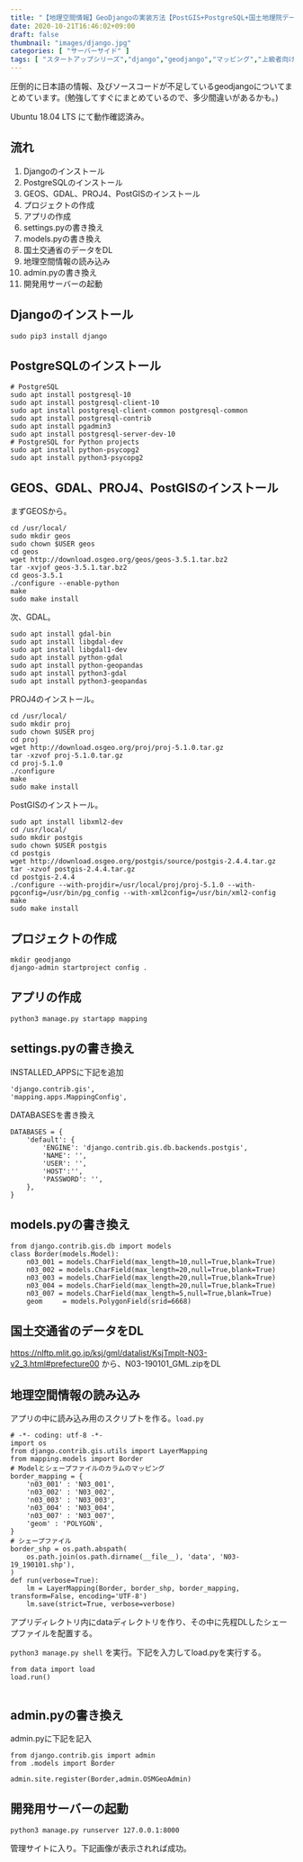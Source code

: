 ```yaml
---
title: "【地理空間情報】GeoDjangoの実装方法【PostGIS+PostgreSQL+国土地理院データ】"
date: 2020-10-21T16:46:02+09:00
draft: false
thumbnail: "images/django.jpg"
categories: [ "サーバーサイド" ]
tags: [ "スタートアップシリーズ","django","geodjango","マッピング","上級者向け" ]
---
```



圧倒的に日本語の情報、及びソースコードが不足しているgeodjangoについてまとめています。(勉強してすぐにまとめているので、多少間違いがあるかも。)

Ubuntu 18.04 LTS にて動作確認済み。


## 流れ

1. Djangoのインストール
1. PostgreSQLのインストール
1. GEOS、GDAL、PROJ4、PostGISのインストール
1. プロジェクトの作成
1. アプリの作成
1. settings.pyの書き換え
1. models.pyの書き換え
1. 国土交通省のデータをDL
1. 地理空間情報の読み込み
1. admin.pyの書き換え
1. 開発用サーバーの起動



## Djangoのインストール

    sudo pip3 install django

## PostgreSQLのインストール

<!--

    # PostgreSQL
    sudo apt -y install postgresql-12
    sudo apt -y install postgresql-client-12
    sudo apt -y install postgresql-client-common postgresql-common 
    sudo apt -y install postgresql-contrib
    sudo apt -y install pgadmin3
    sudo apt -y install postgresql-server-dev-12
    # PostgreSQL for Python projects
    #sudo apt install python-psycopg2
    sudo apt -y install python3-psycopg2

-->


    # PostgreSQL
    sudo apt install postgresql-10
    sudo apt install postgresql-client-10
    sudo apt install postgresql-client-common postgresql-common 
    sudo apt install postgresql-contrib
    sudo apt install pgadmin3
    sudo apt install postgresql-server-dev-10
    # PostgreSQL for Python projects
    sudo apt install python-psycopg2
    sudo apt install python3-psycopg2


## GEOS、GDAL、PROJ4、PostGISのインストール

まずGEOSから。
<!--

下記を3.9,1でインストールし直し

-->
    
    cd /usr/local/ 
    sudo mkdir geos 
    sudo chown $USER geos 
    cd geos
    wget http://download.osgeo.org/geos/geos-3.5.1.tar.bz2
    tar -xvjof geos-3.5.1.tar.bz2
    cd geos-3.5.1
    ./configure --enable-python
    make
    sudo make install

次、GDAL。

    sudo apt install gdal-bin 
    sudo apt install libgdal-dev 
    sudo apt install libgdal1-dev
    sudo apt install python-gdal
    sudo apt install python-geopandas
    sudo apt install python3-gdal
    sudo apt install python3-geopandas

PROJ4のインストール。

    cd /usr/local/
    sudo mkdir proj
    sudo chown $USER proj
    cd proj
    wget http://download.osgeo.org/proj/proj-5.1.0.tar.gz
    tar -xzvof proj-5.1.0.tar.gz
    cd proj-5.1.0
    ./configure
    make
    sudo make install


PostGISのインストール。

<!--

    3.0.0でインストールし直し。

-->

    sudo apt install libxml2-dev
    cd /usr/local/
    sudo mkdir postgis
    sudo chown $USER postgis
    cd postgis
    wget http://download.osgeo.org/postgis/source/postgis-2.4.4.tar.gz
    tar -xzvof postgis-2.4.4.tar.gz
    cd postgis-2.4.4
    ./configure --with-projdir=/usr/local/proj/proj-5.1.0 --with-pgconfig=/usr/bin/pg_config --with-xml2config=/usr/bin/xml2-config
    make
    sudo make install


## プロジェクトの作成

    mkdir geodjango
    django-admin startproject config .


## アプリの作成

    python3 manage.py startapp mapping 

## settings.pyの書き換え

INSTALLED_APPSに下記を追加

    'django.contrib.gis',
    'mapping.apps.MappingConfig',

DATABASESを書き換え

    DATABASES = {
        'default': {
            'ENGINE': 'django.contrib.gis.db.backends.postgis',
            'NAME': '',
            'USER': '',
            'HOST':'',
            'PASSWORD': '',
        },
    }


## models.pyの書き換え

    from django.contrib.gis.db import models
    class Border(models.Model):
        n03_001 = models.CharField(max_length=10,null=True,blank=True)
        n03_002 = models.CharField(max_length=20,null=True,blank=True)
        n03_003 = models.CharField(max_length=20,null=True,blank=True)
        n03_004 = models.CharField(max_length=20,null=True,blank=True)
        n03_007 = models.CharField(max_length=5,null=True,blank=True)
        geom     = models.PolygonField(srid=6668)
    

## 国土交通省のデータをDL

https://nlftp.mlit.go.jp/ksj/gml/datalist/KsjTmplt-N03-v2_3.html#prefecture00 から、N03-190101_GML.zipをDL 

## 地理空間情報の読み込み

アプリの中に読み込み用のスクリプトを作る。`load.py`

    # -*- coding: utf-8 -*-
    import os
    from django.contrib.gis.utils import LayerMapping
    from mapping.models import Border
    # Modelとシェープファイルのカラムのマッピング
    border_mapping = { 
        'n03_001' : 'N03_001',
        'n03_002' : 'N03_002',
        'n03_003' : 'N03_003',
        'n03_004' : 'N03_004',
        'n03_007' : 'N03_007',
        'geom' : 'POLYGON',
    }
    # シェープファイル
    border_shp = os.path.abspath(
        os.path.join(os.path.dirname(__file__), 'data', 'N03-19_190101.shp'),
    )
    def run(verbose=True):
        lm = LayerMapping(Border, border_shp, border_mapping, transform=False, encoding='UTF-8')
        lm.save(strict=True, verbose=verbose)

アプリディレクトリ内にdataディレクトリを作り、その中に先程DLしたシェープファイルを配置する。


`python3 manage.py shell` を実行。下記を入力してload.pyを実行する。


    from data import load
    load.run()

<div class="img-center"><img src="/images/Screenshot from 2020-10-21 15-37-12.png" alt=""></div>
    
## admin.pyの書き換え

admin.pyに下記を記入

    from django.contrib.gis import admin
    from .models import Border
    
    admin.site.register(Border,admin.OSMGeoAdmin)


## 開発用サーバーの起動

    python3 manage.py runserver 127.0.0.1:8000


管理サイトに入り。下記画像が表示されれば成功。

<div class="img-center"><img src="/images/Screenshot from 2020-10-21 15-41-38.png" alt=""></div>


<!--
## ソースコード

以下からDL可能。ただ、管理サイトからしかアクセスできないのでまだまだ改良が必要。それからシェープファイルが重すぎるので上記リンクから別途DL必要。

https://github.com/seiya0723/startup-geodjango
-->
